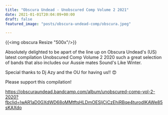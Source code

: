 ```yaml
---
title: "Obscura Undead - Unobscured Comp Volume 2 2021"
date: 2021-01-01T20:04:09+00:00
draft: false
featured_image: "posts/obscura-undead-comp/obscura.jpeg"

---
```


{{<img obscura Resize "500x"/>}}

Absolutely delighted to be apart of the line up on Obscura Undead's (US) latest compilation Unobscured Comp Volume 2 2020 such a great selection of bands that also includes our Aussie mates Sound's Like Winter.

Special thanks to Dj Azy and the OU for having us!! 😍

Please support this compilation!

https://obscuraundead.bandcamp.com/album/unobscured-comp-vol-2-2020?fbclid=IwAR1aD0GXdWD68oMMtftsHLDmOESljCiCzEhiRBqe4turodIKAWe85sKAXdo